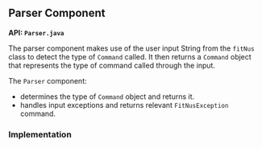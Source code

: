## Parser Component

**API: `Parser.java`**

The parser component makes use of the user input String from the `fitNus` class to detect the type of `Command` called. 
It then returns a `Command` object that represents the type of command called through the input.

The `Parser` component:

- determines the type of `Command` object and returns it.
- handles input exceptions and returns relevant `FitNusException` command.

### Implementation

